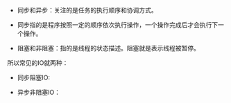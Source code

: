 - 同步和异步：关注的是任务的执行顺序和协调方式。
- 同步指的是程序按照一定的顺序依次执行操作，一个操作完成后才会执行下一个操作。

- 阻塞和非阻塞：指的是线程的状态描述。阻塞就是表示线程被暂停。

所以常见的IO就两种：
- 同步阻塞IO:

- 异步非阻塞IO：

